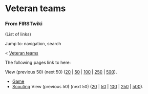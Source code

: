 # Veteran teams

### From FIRSTwiki

(List of links)

Jump to: navigation, search

&lt; [Veteran teams](/index.php?title=Veteran_teams&redirect=no "Veteran
teams" )  

The following pages link to here:

View (previous 50) (next 50)
([20](/index.php?title=Special:Whatlinkshere/Veteran_teams&limit=20&from=0
"Special:Whatlinkshere/Veteran teams" ) |
[50](/index.php?title=Special:Whatlinkshere/Veteran_teams&limit=50&from=0
"Special:Whatlinkshere/Veteran teams" ) |
[100](/index.php?title=Special:Whatlinkshere/Veteran_teams&limit=100&from=0
"Special:Whatlinkshere/Veteran teams" ) |
[250](/index.php?title=Special:Whatlinkshere/Veteran_teams&limit=250&from=0
"Special:Whatlinkshere/Veteran teams" ) |
[500](/index.php?title=Special:Whatlinkshere/Veteran_teams&limit=500&from=0
"Special:Whatlinkshere/Veteran teams" )).

  * [Game](/index.php/Game "Game" )
  * [Scouting](/index.php/Scouting "Scouting" )
View (previous 50) (next 50)
([20](/index.php?title=Special:Whatlinkshere/Veteran_teams&limit=20&from=0
"Special:Whatlinkshere/Veteran teams" ) |
[50](/index.php?title=Special:Whatlinkshere/Veteran_teams&limit=50&from=0
"Special:Whatlinkshere/Veteran teams" ) |
[100](/index.php?title=Special:Whatlinkshere/Veteran_teams&limit=100&from=0
"Special:Whatlinkshere/Veteran teams" ) |
[250](/index.php?title=Special:Whatlinkshere/Veteran_teams&limit=250&from=0
"Special:Whatlinkshere/Veteran teams" ) |
[500](/index.php?title=Special:Whatlinkshere/Veteran_teams&limit=500&from=0
"Special:Whatlinkshere/Veteran teams" )).

